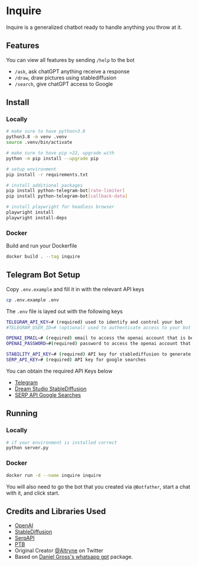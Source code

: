 # Inquire

Inquire is a generalized chatbot ready to handle anything you throw at it. 

## Features
You can view all features by sending `/help` to the bot
- `/ask`, ask chatGPT anything receive a response
- `/draw`, draw pictures using stablediffusion
- `/search`, give chatGPT access to Google

## Install
### Locally
```bash
# make sure to have python>3.8
python3.8 -m venv .venv
source .venv/bin/activate

# make sure to have pip >22, upgrade with
python -m pip install --upgrade pip

# setup environment
pip install -r requirements.txt

# install additional packages
pip install python-telegram-bot[rate-limiter]
pip install python-telegram-bot[callback-data]

# install playwright for headless browser
playwright install 
playwright install-deps
```

### Docker 
Build and run your Dockerfile
```bash
docker build . --tag inquire
```

## Telegram Bot Setup
Copy `.env.example` and fill it in with the relevant API keys
```bash
cp .env.example .env
```

The `.env` file is layed out with the following keys
```bash
TELEGRAM_API_KEY=# (required) used to identify and control your bot
#TELEGRAM_USER_ID=# (optional) used to authenticate access to your bot to just a given account

OPENAI_EMAIL=# (required) email to access the openai account that is being used for chatgpt
OPENAI_PASSWORD=#(required) password to access the openai account that is being used for chatgpt

STABILITY_API_KEY=# (required) API key for stablediffusion to generate drawings
SERP_API_KEY=# (required) API key for google searches
```

You can obtain the required API Keys below
- [Telegram](https://core.telegram.org/bots/tutorial#obtain-your-bot-token)
- [Dream Studio StableDiffusion](https://beta.dreamstudio.ai/membership?tab=home)
- [SERP API Google Searches](https://serpapi.com/)

## Running 
### Locally 
```bash
# if your environment is installed correct
python server.py
```

### Docker
```bash
docker run -d --name inquire inquire
```

You will also need to go the bot that you created via `@Botfather`, start a chat with it, and click start. 

## Credits and Libraries Used
- [OpenAI](https://openai.com/)
- [StableDiffusion](https://github.com/Stability-AI/StableDiffusion)
- [SerpAPI](https://serpapi.com/)
- [PTB](https://docs.python-telegram-bot.org/en/stable/index.html)
- Original Creator [@Altryne](https://twitter.com/altryne/status/1598902799625961472) on Twitter
- Based on [Daniel Gross's whatsapp gpt](https://github.com/danielgross/whatsapp-gpt) package.